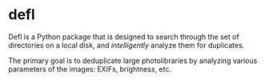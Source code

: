 # defl

Defl is a Python package that is designed to search through the set of 
directories on a local disk, and *intelligently* analyze them for duplicates.

The primary goal is to deduplicate large photolibraries by analyzing various
parameters of the images: EXIFs, brightness, etc.